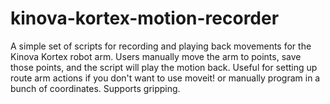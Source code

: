 # kinova-kortex-motion-recorder
A simple set of scripts for recording and playing back movements for the Kinova Kortex robot arm. Users manually move the arm to points, save those points, and the script will play the motion back. Useful for setting up route arm actions if you don't want to use moveit! or manually program in a bunch of coordinates. Supports gripping. 
